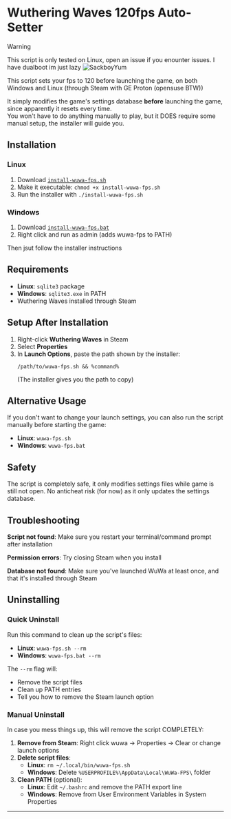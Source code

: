 # Wuthering Waves 120fps Auto-Setter
> [!WARNING]
> This script is only tested on Linux, open an issue if you enounter issues. I have dualboot im just lazy ![SackboyYum](https://cdn.discordapp.com/emojis/1286421834304192512.webp?size=20)

This script sets your fps to 120 before launching the game, on both Windows and Linux (through Steam with GE Proton (opensuse BTW))

It simply modifies the game's settings database **before** launching the game, since apparently it resets every time.
<br>
You won't have to do anything manually to play, but it DOES require some manual setup, the installer will guide you.

## Installation

### Linux
1. Download [`install-wuwa-fps.sh`](https://raw.githubusercontent.com/hireri/WuWa-FPS/refs/heads/main/install-wuwa-fps.sh?token=GHSAT0AAAAAADE437J2T4VPV4FHKH6E7Q3K2DOX3DQ)
2. Make it executable: `chmod +x install-wuwa-fps.sh`
3. Run the installer with `./install-wuwa-fps.sh`

### Windows
1. Download [`install-wuwa-fps.bat`](https://github.com/hireri/WuWa-FPS/blob/main/install-wuwa-fps.bat)
2. Right click and run as admin (adds wuwa-fps to PATH)

Then jsut follow the installer instructions

## Requirements

- **Linux**: `sqlite3` package
- **Windows**: `sqlite3.exe` in PATH
- Wuthering Waves installed through Steam

## Setup After Installation

1. Right-click **Wuthering Waves** in Steam
2. Select **Properties**
3. In **Launch Options**, paste the path shown by the installer:
   ```
   /path/to/wuwa-fps.sh && %command%
   ```
   (The installer gives you the path to copy)

## Alternative Usage

If you don't want to change your launch settings, you can also run the script manually before starting the game:
- **Linux**: `wuwa-fps.sh`
- **Windows**: `wuwa-fps.bat`

## Safety

The script is completely safe, it only modifies settings files while game is still not open.
No anticheat risk (for now) as it only updates the settings database.

## Troubleshooting

**Script not found**: Make sure you restart your terminal/command prompt after installation

**Permission errors**: Try closing Steam when you install

**Database not found**: Make sure you've launched WuWa at least once, and that it's installed through Steam

## Uninstalling

### Quick Uninstall
Run this command to clean up the script's files:
- **Linux**: `wuwa-fps.sh --rm`
- **Windows**: `wuwa-fps.bat --rm`

The `--rm` flag will:
- Remove the script files
- Clean up PATH entries
- Tell you how to remove the Steam launch option

### Manual Uninstall
In case you mess things up, this will remove the script COMPLETELY:
1. **Remove from Steam**: Right click wuwa -> Properties -> Clear or change launch options
2. **Delete script files**:
   - **Linux**: `rm ~/.local/bin/wuwa-fps.sh`
   - **Windows**: Delete `%USERPROFILE%\AppData\Local\WuWa-FPS\` folder
3. **Clean PATH** (optional):
   - **Linux**: Edit `~/.bashrc` and remove the PATH export line
   - **Windows**: Remove from User Environment Variables in System Properties

---